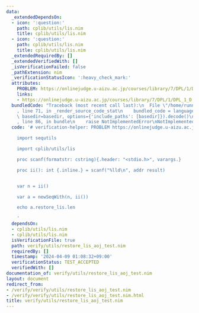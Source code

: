 ```yaml
---
data:
  _extendedDependsOn:
  - icon: ':question:'
    path: cplib/utils/lis.nim
    title: cplib/utils/lis.nim
  - icon: ':question:'
    path: cplib/utils/lis.nim
    title: cplib/utils/lis.nim
  _extendedRequiredBy: []
  _extendedVerifiedWith: []
  _isVerificationFailed: false
  _pathExtension: nim
  _verificationStatusIcon: ':heavy_check_mark:'
  attributes:
    PROBLEM: https://onlinejudge.u-aizu.ac.jp/courses/library/7/DPL/1/DPL_1_D
    links:
    - https://onlinejudge.u-aizu.ac.jp/courses/library/7/DPL/1/DPL_1_D
  bundledCode: "Traceback (most recent call last):\n  File \"/home/runner/.local/lib/python3.10/site-packages/onlinejudge_verify/documentation/build.py\"\
    , line 71, in _render_source_code_stat\n    bundled_code = language.bundle(stat.path,\
    \ basedir=basedir, options={'include_paths': [basedir]}).decode()\n  File \"/home/runner/.local/lib/python3.10/site-packages/onlinejudge_verify/languages/nim.py\"\
    , line 86, in bundle\n    raise NotImplementedError\nNotImplementedError\n"
  code: '# verification-helper: PROBLEM https://onlinejudge.u-aizu.ac.jp/courses/library/7/DPL/1/DPL_1_D

    import sequtils

    import cplib/utils/lis

    proc scanf(formatstr: cstring){.header: "<stdio.h>", varargs.}

    proc ii(): int {.inline.} = scanf("%lld\n", addr result)


    var n = ii()

    var a = newSeqWith(n, ii())

    echo a.restore_lis.len

    '
  dependsOn:
  - cplib/utils/lis.nim
  - cplib/utils/lis.nim
  isVerificationFile: true
  path: verify/utils/restore_lis_aoj_test.nim
  requiredBy: []
  timestamp: '2024-04-09 01:08:32+09:00'
  verificationStatus: TEST_ACCEPTED
  verifiedWith: []
documentation_of: verify/utils/restore_lis_aoj_test.nim
layout: document
redirect_from:
- /verify/verify/utils/restore_lis_aoj_test.nim
- /verify/verify/utils/restore_lis_aoj_test.nim.html
title: verify/utils/restore_lis_aoj_test.nim
---
```


